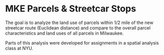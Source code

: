 # MKE Parcels & Streetcar Stops


The goal is to analyze the land use of parcels within 1/2 mile of the new streetcar route (Euclidean distance) and compare to the overall parcel characteristics and land uses of all parcels in Milwaukee. 


Parts of this analysis were developed for assignments in a spatial analysis class at NYU.

